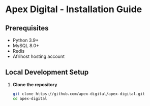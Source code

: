 # Apex Digital - Installation Guide

## Prerequisites

- Python 3.9+
- MySQL 8.0+
- Redis
- Afrihost hosting account

## Local Development Setup

1. **Clone the repository**
   ```bash
   git clone https://github.com/apex-digital/apex-digital.git
   cd apex-digital
